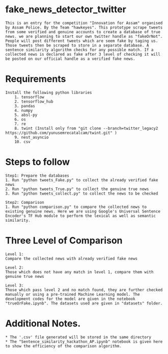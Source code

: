 # fake_news_detector_twitter

	This is an entry for the competition "Innovation for Assam" organised by Assam Police. By the Team "hawkeyes". This prototype scrape tweets from some verified and genuine accounts to create a database of true news. we are planning to start our own twitter handle as "fakeOrNot". People will post different tweets which are seem fake by taging us. Those tweets then be scraped to store in a separate database. A sentence similarity algorithm checks for any possible match. If a collected news is declared as fake after 3 level of checking it will be posted on our official handle as a verified fake news.


# Requirements

	Install the following python libraries
		1. tensorflow
		2. tensorflow_hub
		3. pandas
		4. numpy
		5. absl-py
		6. os
		7. re
		8. twint (Install only from "git clone --branch=twitter_legacy2 https://github.com/yunusemrecatalcam/twint.git" )
		9. nest_asyncio
		10. csv


# Steps to follow

	Step1: Prepare the databases
	1. Run "python tweets_Fake.py" to collect the already verified fake news
	2. Run "python tweets_True.py" to collect the genuine true news
	3. Run "python tweets_collect.py" to collect the news to be checked

	Step2: Comparison
	1. Run "python comparison.py" to compare the collected news to existing genuine news. Here we are using Google's Universal Sentence Encoder's TF Hub module to perform the lexical as well as semantic similarity.

# Three Level of Comparison
	
	Level 1: 
	Compare the collected news with already verified fake news

	Level 2: 
	Those which does not have any match in level 1, compare them with genuine true news

	Level 3:
	Those which pass level 2 and no match found, they are further checked manually or using a pre-trained Machine Learning model. The development codes for the model are given in the notebook "trueOrFake.ipynb". The datasets used are given in "datasets" folder.

# Additional Notes.
	* The '.csv' file generated will be stored in the same directory
	* The "Sentence_similarity_hackathon_AP.ipynb" notebook is given here to show the efficiency of the comparison algorithm.
